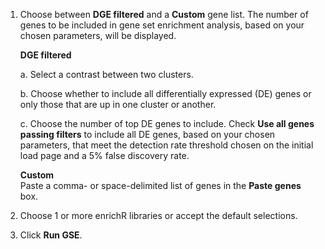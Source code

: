 1. Choose between **DGE filtered** and a **Custom** gene list. The number of genes to be included in gene set enrichment analysis, based on your chosen parameters, will be displayed.

    **DGE filtered**
    
    a. Select a contrast between two clusters.

    b. Choose whether to include all differentially expressed (DE) genes or only those that are up in one cluster or another.

    c. Choose the number of top DE genes to include. Check **Use all genes passing filters** to include all DE genes, based on your chosen parameters, that meet the detection rate threshold chosen on the initial load page and a 5% false discovery rate.

    **Custom**  
    Paste a comma- or space-delimited list of genes in the **Paste genes** box.

2. Choose 1 or more enrichR libraries or accept the default selections.

3. Click **Run GSE**.